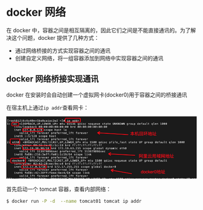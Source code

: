 # docker 网络

在 docker 中，容器之间是相互隔离的，因此它们之间是不能直接通讯的。为了解决这个问题，docker 提供了几种方式：

- 通过网络桥接的方式实现容器之间的通讯
- 创建自定义网络，将一组容器添加到网络中实现容器之间的通讯

## docker 网络桥接实现通讯

docker 在安装时会自动创建一个虚拟网卡(docker0)用于容器之间的桥接通讯

在宿主机上通过`ip addr`查看网卡：

![](./images/docker-ip-addr.png)

首先启动一个 tomcat 容器，查看内部网络：

```bash
$ docker run -P -d  --name tomcat01 tomcat ip addr
```

